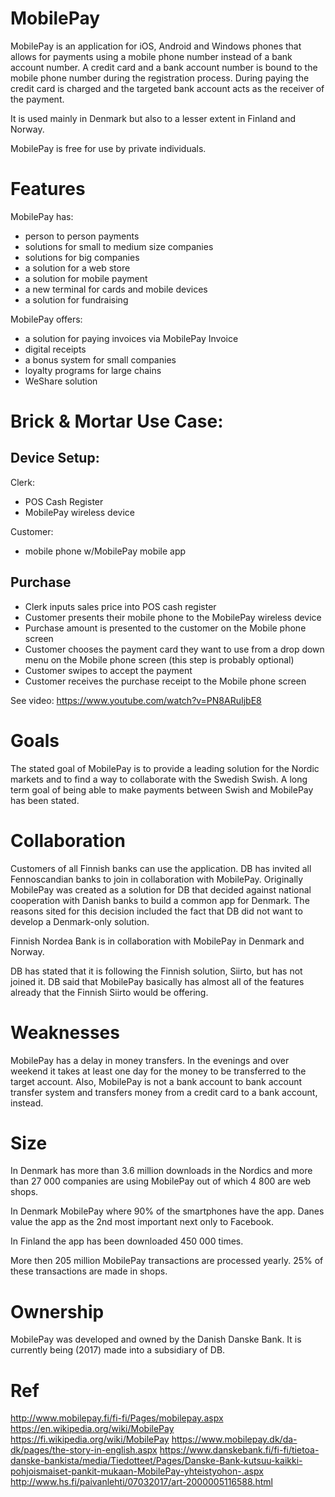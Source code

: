 # MobilePay

MobilePay is an application for iOS, Android and Windows phones that allows for payments using a mobile phone number instead of a bank account number. A credit card and a bank account number is bound to the mobile phone number during the registration process. During paying the credit card is charged and the targeted bank account acts as the receiver of the payment.

It is used mainly in Denmark but also to a lesser extent in Finland and Norway.

MobilePay is free for use by private individuals.

# Features

MobilePay has:
- person to person payments
- solutions for small to medium size companies
- solutions for big companies
- a solution for a web store
- a solution for mobile payment
- a new terminal for cards and mobile devices
- a solution for fundraising

MobilePay offers:
- a solution for paying invoices via MobilePay Invoice
- digital receipts
- a bonus system for small companies
- loyalty programs for large chains
- WeShare solution

# Brick & Mortar Use Case:

## Device Setup:

Clerk:
  - POS Cash Register
  - MobilePay wireless device

Customer:
  - mobile phone w/MobilePay mobile app

## Purchase

- Clerk inputs sales price into POS cash register
- Customer presents their mobile phone to the MobilePay wireless device
- Purchase amount is presented to the customer on the Mobile phone screen
- Customer chooses the payment card they want to use from a drop down menu on the Mobile phone screen (this step is probably optional)
- Customer swipes to accept the payment
- Customer receives the purchase receipt to the Mobile phone screen

See video: https://www.youtube.com/watch?v=PN8ARuIjbE8

# Goals

The stated goal of MobilePay is to provide a leading solution for the Nordic markets and to find a way to collaborate with the Swedish Swish. A long term goal of being able to make payments between Swish and MobilePay has been stated.

# Collaboration

Customers of all Finnish banks can use the application. DB has invited all Fennoscandian banks to join in collaboration with MobilePay. Originally MobilePay was created as a solution for DB that decided against national cooperation with Danish banks to build a common app for Denmark. The reasons sited for this decision included the fact that DB did not want to develop a Denmark-only solution.

Finnish Nordea Bank is in collaboration with MobilePay in Denmark and Norway.

DB has stated that it is following the Finnish solution, Siirto, but has not joined it. DB said that MobilePay basically has almost all of the features already that the Finnish Siirto would be offering.

# Weaknesses

MobilePay has a delay in money transfers. In the evenings and over weekend it takes at least one day for the money to be transferred to the target account. Also, MobilePay is not a bank account to bank account transfer system and transfers money from a credit card to a bank account, instead.

# Size

In Denmark has more than 3.6 million downloads in the Nordics and more than 27 000 companies are using MobilePay out of which 4 800 are web shops.


In Denmark MobilePay where 90% of the smartphones have the app. Danes value the app as the 2nd most important next only to Facebook.

In Finland the app has been downloaded 450 000 times.

More then 205 million MobilePay transactions are processed yearly. 25% of these transactions are made in shops.

# Ownership

MobilePay was developed and owned by the Danish Danske Bank. It is currently being (2017) made into a subsidiary of DB.

# Ref
http://www.mobilepay.fi/fi-fi/Pages/mobilepay.aspx
https://en.wikipedia.org/wiki/MobilePay
https://fi.wikipedia.org/wiki/MobilePay
https://www.mobilepay.dk/da-dk/pages/the-story-in-english.aspx
https://www.danskebank.fi/fi-fi/tietoa-danske-bankista/media/Tiedotteet/Pages/Danske-Bank-kutsuu-kaikki-pohjoismaiset-pankit-mukaan-MobilePay-yhteistyohon-.aspx
http://www.hs.fi/paivanlehti/07032017/art-2000005116588.html

